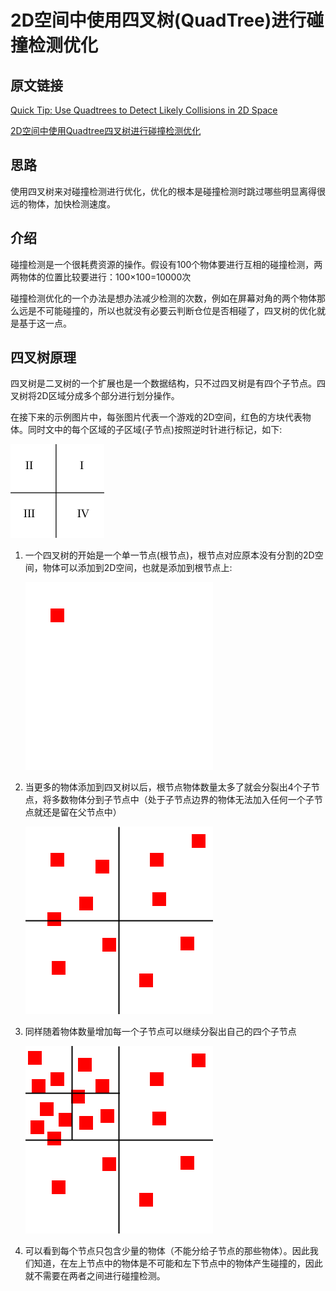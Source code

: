 # 2D空间中使用四叉树(QuadTree)进行碰撞检测优化
## 原文链接
[Quick Tip: Use Quadtrees to Detect Likely Collisions in 2D Space](https://gamedevelopment.tutsplus.com/tutorials/quick-tip-use-quadtrees-to-detect-likely-collisions-in-2d-space--gamedev-374)

[2D空间中使用Quadtree四叉树进行碰撞检测优化](https://blog.csdn.net/cordova/article/details/53821938)
## 思路
使用四叉树来对碰撞检测进行优化，优化的根本是碰撞检测时跳过哪些明显离得很远的物体，加快检测速度。
## 介绍
碰撞检测是一个很耗费资源的操作。假设有100个物体要进行互相的碰撞检测，两两物体的位置比较要进行：100×100=10000次

碰撞检测优化的一个办法是想办法减少检测的次数，例如在屏幕对角的两个物体那么远是不可能碰撞的，所以也就没有必要云判断仓位是否相碰了，四叉树的优化就是基于这一点。
## 四叉树原理
四叉树是二叉树的一个扩展也是一个数据结构，只不过四叉树是有四个子节点。四叉树将2D区域分成多个部分进行划分操作。

在接下来的示例图片中，每张图片代表一个游戏的2D空间，红色的方块代表物体。同时文中的每个区域的子区域(子节点)按照逆时针进行标记，如下:

![](images/1.png)

1. 一个四叉树的开始是一个单一节点(根节点)，根节点对应原本没有分割的2D空间，物体可以添加到2D空间，也就是添加到根节点上:

    ![](images/2.png)

2. 当更多的物体添加到四叉树以后，根节点物体数量太多了就会分裂出4个子节点，将多数物体分到子节点中（处于子节点边界的物体无法加入任何一个子节点就还是留在父节点中）
   
   ![](images/3.png)
3. 同样随着物体数量增加每一个子节点可以继续分裂出自己的四个子节点
   
   ![](images/4.png)

4. 可以看到每个节点只包含少量的物体（不能分给子节点的那些物体）。因此我们知道，在左上节点中的物体是不可能和左下节点中的物体产生碰撞的，因此就不需要在两者之间进行碰撞检测。

